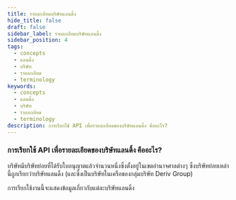 ```yaml
---
title: รายละเอียดบริษัทแลนดิ้ง
hide_title: false
draft: false
sidebar_label: รายละเอียดบริษัทแลนดิ้ง
sidebar_position: 4
tags:
  - concepts
  - แลนดิ้ง
  - บริษัท
  - รายละเอียด
  - terminology
keywords:
  - concepts
  - แลนดิ้ง
  - บริษัท
  - รายละเอียด
  - terminology
description: การเรียกใช้ API เพื่อรายละเอียดของบริษัทแลนดิ้ง คืออะไร?
---
```


### การเรียกใช้ API เพื่อรายละเอียดของบริษัทแลนดิ้ง คืออะไร?

บริษัทมีบริษัทย่อยที่ได้รับใบอนุญาตแล้วจำนวนหนึ่งซึ่งตั้งอยู่ในเขตอำนาจศาลต่างๆ ซึ่งบริษัทย่อยเหล่านี้ถูกเรียกว่าบริษัทแลนดิ้ง (และซึ่งเป็นบริษัทในเครือของกลุ่มบริษัท Deriv Group)

การเรียกใช้งานนี้จะแสดงข้อมูลเกี่ยวกับแต่ละบริษัทแลนดิ้ง
